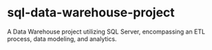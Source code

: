 # sql-data-warehouse-project
A Data Warehouse project utilizing SQL Server, encompassing an ETL process, data modeling, and analytics.
